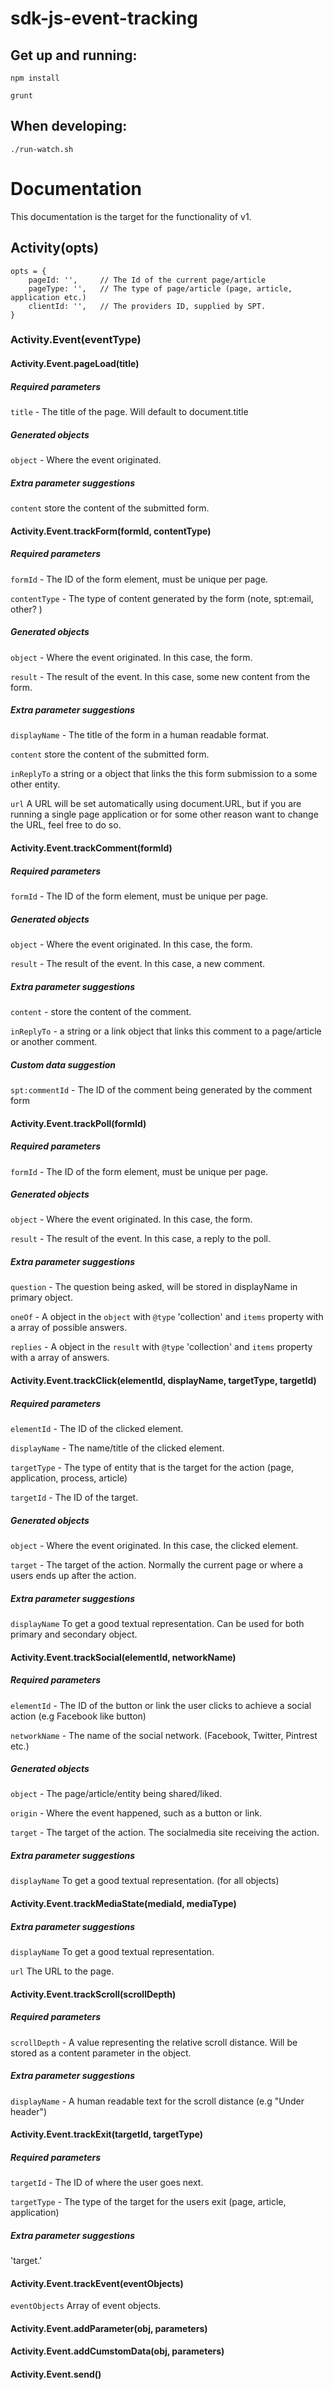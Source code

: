 # sdk-js-event-tracking

## Get up and running:

`npm install`

`grunt`

## When developing:

`./run-watch.sh`

# Documentation

This documentation is the target for the functionality of v1.

## Activity(opts)

```
opts = {
    pageId: '',     // The Id of the current page/article
    pageType: '',   // The type of page/article (page, article, application etc.)
    clientId: '',   // The providers ID, supplied by SPT.
}
```

### Activity.Event(eventType)

#### Activity.Event.pageLoad(title)

##### Required parameters

`title` - The title of the page. Will default to document.title

##### Generated objects

`object` - Where the event originated.

##### Extra parameter suggestions

`content` store the content of the submitted form.

#### Activity.Event.trackForm(formId, contentType)

##### Required parameters

`formId` - The ID of the form element, must be unique per page.

`contentType` - The type of content generated by the form (note, spt:email, other? )

##### Generated objects

`object` - Where the event originated. In this case, the form.

`result` - The result of the event. In this case, some new content from the form.

##### Extra parameter suggestions

`displayName` - The title of the form in a human readable format.

`content` store the content of the submitted form.

`inReplyTo` a string or a object that links the this form submission to a some other entity.

`url` A URL will be set automatically using document.URL, but if you are running a single page application or for some other reason want to change the URL, feel free to do so.

#### Activity.Event.trackComment(formId)

##### Required parameters

`formId` - The ID of the form element, must be unique per page.

##### Generated objects

`object` - Where the event originated. In this case, the form.

`result` - The result of the event. In this case, a new comment.

##### Extra parameter suggestions

`content` - store the content of the comment.

`inReplyTo` - a string or a link object that links this comment to a page/article or another comment.

##### Custom data suggestion

`spt:commentId` - The ID of the comment being generated by the comment form

#### Activity.Event.trackPoll(formId)

##### Required parameters

`formId` - The ID of the form element, must be unique per page.

##### Generated objects

`object` - Where the event originated. In this case, the form.

`result` - The result of the event. In this case, a reply to the poll.

##### Extra parameter suggestions

`question` - The question being asked, will be stored in displayName in primary object.

`oneOf` - A object in the `object` with `@type` 'collection' and `items` property with a array of possible answers.

`replies` - A object in the `result` with `@type` 'collection' and `items` property with a array of answers.

#### Activity.Event.trackClick(elementId, displayName, targetType, targetId)

##### Required parameters

`elementId` - The ID of the clicked element.

`displayName` - The name/title of the clicked element.

`targetType` - The type of entity that is the target for the action (page, application, process, article)

`targetId` - The ID of the target.

##### Generated objects

`object` - Where the event originated. In this case, the clicked element.

`target` - The target of the action. Normally the current page or where a users ends up after the action.

##### Extra parameter suggestions

`displayName` To get a good textual representation. Can be used for both primary and secondary object.

#### Activity.Event.trackSocial(elementId, networkName)

##### Required parameters

`elementId` - The ID of the button or link the user clicks to achieve a social action (e.g Facebook like button)

`networkName` - The name of the social network. (Facebook, Twitter, Pintrest etc.)

##### Generated objects

`object` - The page/article/entity being shared/liked.

`origin` - Where the event happened, such as a button or link.

`target` - The target of the action. The socialmedia site receiving the action.

##### Extra parameter suggestions

`displayName` To get a good textual representation. (for all objects)

#### Activity.Event.trackMediaState(mediaId, mediaType)

##### Extra parameter suggestions

`displayName` To get a good textual representation.

`url` The URL to the page.

#### Activity.Event.trackScroll(scrollDepth)

##### Required parameters

`scrollDepth` - A value representing the relative scroll distance. Will be stored as a content parameter in the object.

##### Extra parameter suggestions

`displayName` - A human readable text for the scroll distance (e.g "Under header")

#### Activity.Event.trackExit(targetId, targetType)

##### Required parameters

`targetId` - The ID of where the user goes next.

`targetType` - The type of the target for the users exit (page, article, application)

##### Extra parameter suggestions

'target.'

#### Activity.Event.trackEvent(eventObjects)

`eventObjects` Array of event objects.

#### Activity.Event.addParameter(obj, parameters)

#### Activity.Event.addCumstomData(obj, parameters)

#### Activity.Event.send()
